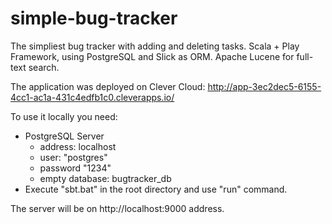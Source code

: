 # simple-bug-tracker
The simpliest bug tracker with adding and deleting tasks. Scala + Play Framework, using PostgreSQL and Slick as ORM. Apache Lucene for full-text search.

The application was deployed on Clever Cloud: http://app-3ec2dec5-6155-4cc1-ac1a-431c4edfb1c0.cleverapps.io/

To use it locally you need:
* PostgreSQL Server
  * address: localhost 
  * user: "postgres" 
  * password "1234"
  * empty database: bugtracker_db
* Execute "sbt.bat" in the root directory and use "run" command.

The server will be on http://localhost:9000 address.
